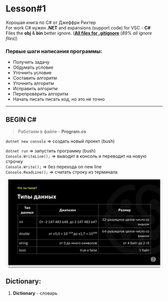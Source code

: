 # Lesson#1
Хорошая книга по C# от Джеффри Рихтер\
For work C# нужен **.NET** and expansions (support code) for VSC - **C#**\
Files the **obj** & **bin** better ignore.
([**All files for .gitignore**](https://github.com/iksergey/gitignore/blob/main/VisualStudio.gitignore) (_89% all ignore files_))

### Первые шаги написания программы:

* Получить задачу
* Обдумать условие
* Уточнить условие
* Составить алгоритм
* Уточнить алгоритм
* Исправить алгоритм
* Перепроверить алгоритм
* Начать писать писать код, но это не точно
---
## BEGIN C# 
> Работаем в файле - **Program.cs**

`dotnet new console` => создать новый проект (bush)

`dotnet run` => запустить программу (bush)\
`Console.WriteLine();` => выводит в консоль и переводит на новую строчку\
`Console.Write();` => без перехода on new line\
`Console.ReadLine();` => считать строку из терминала

<img src="../images/types.png" alt="program" width="550" />


## Dictionary:
1. **Dictionary** - словарь
